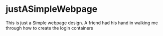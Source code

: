 # justASimpleWebpage
This is just a Simple webpage design.  A friend had his hand in walking me through how to create the login containers
